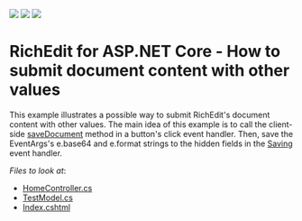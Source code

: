 <!-- default badges list -->
![](https://img.shields.io/endpoint?url=https://codecentral.devexpress.com/api/v1/VersionRange/281152544/20.1.6%2B)
[![](https://img.shields.io/badge/Open_in_DevExpress_Support_Center-FF7200?style=flat-square&logo=DevExpress&logoColor=white)](https://supportcenter.devexpress.com/ticket/details/T915793)
[![](https://img.shields.io/badge/📖_How_to_use_DevExpress_Examples-e9f6fc?style=flat-square)](https://docs.devexpress.com/GeneralInformation/403183)
<!-- default badges end -->
# RichEdit for ASP.NET Core - How to submit document content with other values

This example illustrates a possible way to submit RichEdit's document content with other values. The main idea of this example is to call the client-side [saveDocument](https://docs.devexpress.com/AspNetCore/js-DevExpress.RichEdit.RichEdit#js_devexpress_richedit_richedit_savedocument) method in a button's click event handler. Then, save the EventArgs's e.base64 and e.format strings to the hidden fields in the [Saving](https://docs.devexpress.com/AspNetCore/DevExpress.AspNetCore.RichEdit.RichEditBuilder.OnSaving%28System.String%29) event handler.

<!-- default file list -->  
*Files to look at*:

* [HomeController.cs](./CS/Controllers/HomeController.cs)
* [TestModel.cs](./CS/Models/TestModel.cs)
* [Index.cshtml](./CS/Views/Home/Index.cshtml)
<!-- default file list end -->
